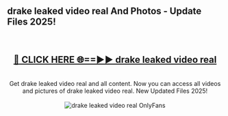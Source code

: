 <h2>drake leaked video real And Photos - Update Files 2025!</h2>
<br>
<div align="center">
<h2><a href="https://betterlinks.top/A2PfLJ" rel="nofollow">🔴 CLICK HERE 🌐==►► drake leaked video real</a></h2>
<br>
Get drake leaked video real and all content. Now you can access all videos and pictures of drake leaked video real. New Updated Files 2025!
<br>
<br>
<a href="https://betterlinks.top/A2PfLJ" rel="nofollow" data-target="animated-image.originalLink"><img src="https://i.imgur.com/dJHk4Zq.gif" alt="drake leaked video real OnlyFans" style="max-width: 100%; display: inline-block;" data-target="animated-image.originalImage"></a>
</div>
<br>